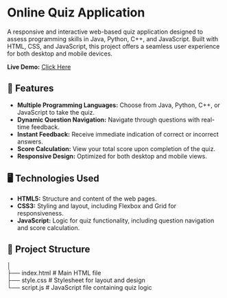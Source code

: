 # Online Quiz Application

A responsive and interactive web-based quiz application designed to assess programming skills in Java, Python, C++, and JavaScript. Built with HTML, CSS, and JavaScript, this project offers a seamless user experience for both desktop and mobile devices.


**Live Demo:** [Click Here](https://anandsingh06.github.io/Online-Quiz-Application/)

## 🚀 Features

- **Multiple Programming Languages:** Choose from Java, Python, C++, or JavaScript to take the quiz.
- **Dynamic Question Navigation:** Navigate through questions with real-time feedback.
- **Instant Feedback:** Receive immediate indication of correct or incorrect answers.
- **Score Calculation:** View your total score upon completion of the quiz.
- **Responsive Design:** Optimized for both desktop and mobile views.

## 🖥️ Technologies Used

- **HTML5:** Structure and content of the web pages.
- **CSS3:** Styling and layout, including Flexbox and Grid for responsiveness.
- **JavaScript:** Logic for quiz functionality, including question navigation and score calculation.

## 📂 Project Structure
│<br>
├── index.html # Main HTML file<br>
├── style.css # Stylesheet for layout and design<br>
└── script.js # JavaScript file containing quiz logic<br>


